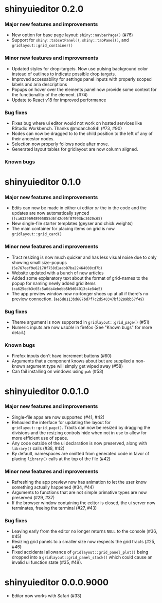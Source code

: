 # shinyuieditor 0.2.0

### Major new features and improvements

- New option for base page layout: `shiny::navbarPage()` (#76)
- Support for `shiny::tabsetPanel()`, `shiny::tabPanel()`, and `gridlayout::grid_container()`

### Minor new features and improvements

- Updated styles for drop-targets. Now use pulsing background color instead of outlines to indicate possible drop targets.
- Improved accessability for settings panel inputs with properly scoped labels and aria descriptions
- Popups on hover over the elements panel now provide some context for the functionality of the element. (#74)
- Update to React v18 for improved performance

### Bug fixes

- Fixes bug where ui editor would not work on hosted services like RStudio Workbench. Thanks @mdancho84! (#73, #90)
- Nodes can now be dragged to to the child position to the left of any of their ancestor nodes.
- Selection now properly follows node after move.
- Generated layout tables for gridlayout are now column aligned.

### Known bugs

# shinyuieditor 0.1.0

### Major new features and improvements

- Edits can now be made in either ui editor _or_ the in the code and the updates are now automatically synced (`fca63396948905055d6f42d05f87993bc3620c65`)
- New single-file starter templates (geyser and chick weights)
- The main container for placing items on grid is now `gridlayout::grid_card()`

### Minor new features and improvements

- Tract resizing is now much quicker and has less visual noise due to only showing small size-popups (`5e767eef9e62170f758d1aab87ba22464008cd7b`)
- Website updated with a bunch of new articles
- Added some explanatory text about the format of grid-names to the popup for naming newly added grid items (`ca625edb3c65c5a0da4ebebb5b9d04013c4e84e5`)
- The app preview window now no-longer shoes up at all if there's no preview connection. (`ae5d8113bd687bd7f7c2d540347bf3289bb57f49`)

### Bug fixes

- Theme argument is now supported in `gridlayout::grid_page()` (#51)
- Numeric inputs are now _usable_ in firefox (See "Known bugs" for more detail.)

### Known bugs

- Firefox inputs don't have increment buttons (#60)
- Arguments that a component knows about but are supplied a non-known argument type will simply get wiped away (#58)
- Can fail installing on windows using `pak` (#53)

# shinyuieditor 0.0.1.0

### Major new features and improvements

- Single-file apps are now supported (#41, #42)
- Rehauled the interface for updating the layout for `gridlayout::grid_page()`. Tracts can now be resized by dragging the divisions and the resizing controls hide when not in use to allow for more efficient use of space.
- Any code outside of the ui declaration is now preserved, along with `library()` calls (#38, #42)
- By default, namespaces are omitted from generated code in favor of placing `library()` calls at the top of the file (#42)

### Minor new features and improvements

- Refreshing the app preview now has animation to let the user know something actually happened (#34, #44)
- Arguments to functions that are not simple primative types are now preserved (#29, #37)
- If the browser window containing the editor is closed, the ui server now terminates, freeing the terminal (#27, #43)

### Bug fixes

- Leaving early from the editor no longer returns `NULL` to the console (#36, #45)
- Resizing grid panels to a smaller size now respects the grid tracts (#25, #46)
- Fixed accidental allowance of `gridlayout::grid_panel_plot()` being dropped into a `gridlayout::grid_panel_stack()` which could cause an invalid ui function state (#35, #49).

# shinyuieditor 0.0.0.9000

- Editor now works with Safari (#33)
